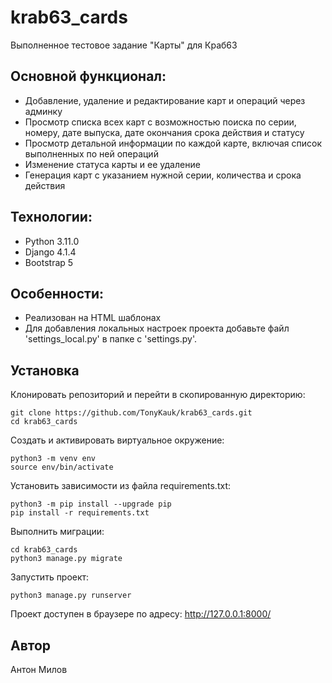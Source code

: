 # krab63_cards
Выполненное тестовое задание "Карты" для Краб63

## Основной функционал:
- Добавление, удаление и редактирование карт и операций через админку
- Просмотр списка всех карт с возможностью поиска по серии, номеру,
дате выпуска, дате окончания срока действия и статусу
- Просмотр детальной информации по каждой карте, включая список выполненных
по ней операций
- Изменение статуса карты и ее удаление
- Генерация карт с указанием нужной серии, количества и срока действия

## Технологии:
- Python 3.11.0
- Django 4.1.4
- Bootstrap 5

## Особенности:
- Реализован на HTML шаблонах
- Для добавления локальных настроек проекта добавьте файл 'settings_local.py'
в папке с 'settings.py'.

## Установка
Клонировать репозиторий и перейти в скопированную директорию:

```
git clone https://github.com/TonyKauk/krab63_cards.git
cd krab63_cards
```

Cоздать и активировать виртуальное окружение:

```
python3 -m venv env
source env/bin/activate
```

Установить зависимости из файла requirements.txt:

```
python3 -m pip install --upgrade pip
pip install -r requirements.txt
```

Выполнить миграции:

```
cd krab63_cards
python3 manage.py migrate
```

Запустить проект:

```
python3 manage.py runserver
```

Проект доступен в браузере по адресу: http://127.0.0.1:8000/

## Автор
Антон Милов
